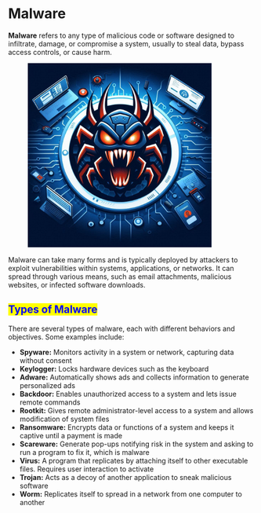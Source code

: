 # Malware

**Malware** refers to any type of malicious code or software designed to infiltrate, damage, or compromise a system, usually to steal data, bypass access controls, or cause harm.

<figure><img src="../../.gitbook/assets/image (7) (1) (1).png" alt="" width="375"><figcaption></figcaption></figure>

Malware can take many forms and is typically deployed by attackers to exploit vulnerabilities within systems, applications, or networks. It can spread through various means, such as email attachments, malicious websites, or infected software downloads.

## <mark style="color:blue;">Types of Malware</mark>

There are several types of malware, each with different behaviors and objectives. Some examples include:

* **Spyware:** Monitors activity in a system or network, capturing data without consent
* **Keylogger:** Locks hardware devices such as the keyboard
* **Adware:** Automatically shows ads and collects information to generate personalized ads
* **Backdoor:** Enables unauthorized access to a system and lets issue remote commands
* **Rootkit:** Gives remote administrator-level access to a system and allows modification of system files
* **Ransomware:** Encrypts data or functions of a system and keeps it captive until a payment is made
* **Scareware:** Generate pop-ups notifying risk in the system and asking to run a program to fix it, which is malware
* **Virus:** A program that replicates by attaching itself to other executable files. Requires user interaction to activate
* **Trojan:** Acts as a decoy of another application to sneak malicious software
* **Worm:** Replicates itself to spread in a network from one computer to another
